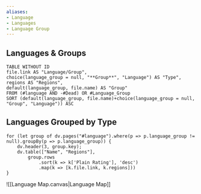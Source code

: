 ```yaml
---
aliases:
- Language
- Languages
- Language Group
---
```

## Languages & Groups
```dataview
TABLE WITHOUT ID
file.link AS "Language/Group",
choice(language_group = null, "**Group**", "Language") AS "Type",
regions AS "Regions",
default(language_group, file.name) AS "Group"
FROM (#language AND -#Dead) OR #Language_Group
SORT (default(language_group, file.name)+choice(language_group = null, "Group", "Language")) ASC
```
## Languages Grouped by Type
```dataviewjs
for (let group of dv.pages("#language").where(p => p.language_group != null).groupBy(p => p.language_group)) {
	dv.header(3, group.key);
	dv.table(["Name", "Regions"],
		group.rows
			.sort(k => k['Plain Rating'], 'desc')
			.map(k => [k.file.link, k.regions]))
}
```

![[Language Map.canvas|Language Map]]
